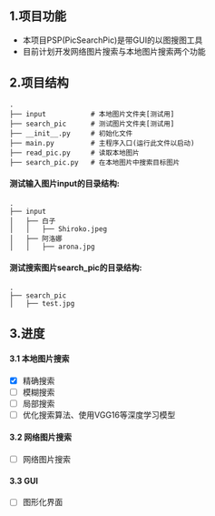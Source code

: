 ## 1.项目功能
- 本项目PSP(PicSearchPic)是带GUI的以图搜图工具
- 目前计划开发网络图片搜索与本地图片搜索两个功能

## 2.项目结构
```
.
├── input           # 本地图片文件夹[测试用]
├── search_pic      # 测试图片文件夹[测试用]
├── __init__.py     # 初始化文件
├── main.py         # 主程序入口(运行此文件以启动)
├── read_pic.py     # 读取本地图片
├── search_pic.py   # 在本地图片中搜索目标图片
```
#### 测试输入图片input的目录结构:
```
.
├── input
│   ├── 白子
│   │   ├── Shiroko.jpeg
│   ├── 阿洛娜
│   │   ├── arona.jpg
```
#### 测试搜索图片search_pic的目录结构:
```
.
├── search_pic
│   ├── test.jpg
```

## 3.进度
#### 3.1 本地图片搜索
- [x] 精确搜索
- [ ] 模糊搜索
- [ ] 局部搜索
- [ ] 优化搜索算法、使用VGG16等深度学习模型
#### 3.2 网络图片搜索
- [ ] 网络图片搜索
#### 3.3 GUI
- [ ] 图形化界面